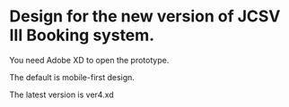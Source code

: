 # Design for the new version of JCSV III Booking system.
You need Adobe XD to open the prototype.

The default is mobile-first design.

The latest version is ver4.xd
